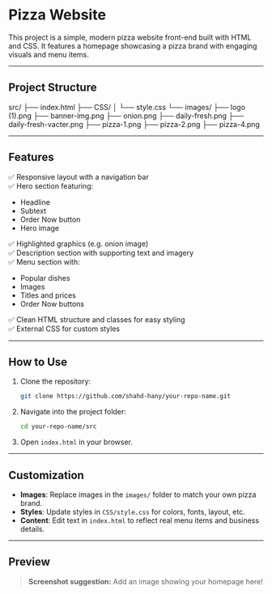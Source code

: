 # Pizza Website

This project is a simple, modern pizza website front-end built with HTML and CSS. It features a homepage showcasing a pizza brand with engaging visuals and menu items.

---

## Project Structure

src/
├── index.html
├── CSS/
│ └── style.css
└── images/
├── logo (1).png
├── banner-img.png
├── onion.png
├── daily-fresh.png
├── daily-fresh-vacter.png
├── pizza-1.png
├── pizza-2.png
├── pizza-4.png

---

## Features

✅ Responsive layout with a navigation bar  
✅ Hero section featuring:
- Headline
- Subtext
- Order Now button
- Hero image

✅ Highlighted graphics (e.g. onion image)  
✅ Description section with supporting text and imagery  
✅ Menu section with:
- Popular dishes
- Images
- Titles and prices
- Order Now buttons

✅ Clean HTML structure and classes for easy styling  
✅ External CSS for custom styles

---

## How to Use

1. Clone the repository:

    ```bash
    git clone https://github.com/shahd-hany/your-repo-name.git
    ```

2. Navigate into the project folder:

    ```bash
    cd your-repo-name/src
    ```

3. Open `index.html` in your browser.

---

## Customization

- **Images**: Replace images in the `images/` folder to match your own pizza brand.
- **Styles**: Update styles in `CSS/style.css` for colors, fonts, layout, etc.
- **Content**: Edit text in `index.html` to reflect real menu items and business details.

---

## Preview

> **Screenshot suggestion:** Add an image showing your homepage here!

